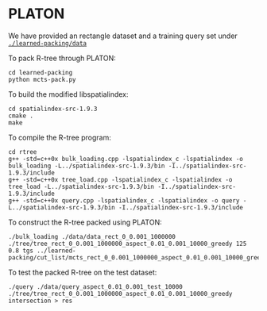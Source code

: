 # PLATON

We have provided an rectangle dataset and a training query set under [`./learned-packing/data`](./learned-packing/data)

To pack R-tree through PLATON:
```
cd learned-packing
python mcts-pack.py
```

To build the modified libspatialindex:
```
cd spatialindex-src-1.9.3
cmake .
make
```

To compile the R-tree program: 
```
cd rtree
g++ -std=c++0x bulk_loading.cpp -lspatialindex_c -lspatialindex -o bulk_loading -L../spatialindex-src-1.9.3/bin -I../spatialindex-src-1.9.3/include
g++ -std=c++0x tree_load.cpp -lspatialindex_c -lspatialindex -o tree_load -L../spatialindex-src-1.9.3/bin -I../spatialindex-src-1.9.3/include
g++ -std=c++0x query.cpp -lspatialindex_c -lspatialindex -o query -L../spatialindex-src-1.9.3/bin -I../spatialindex-src-1.9.3/include
```

To construct the R-tree packed using PLATON:
```
./bulk_loading ./data/data_rect_0_0.001_1000000 ./tree/tree_rect_0_0.001_1000000_aspect_0.01_0.001_10000_greedy 125 0.8 tgs ../learned-packing/cut_list/mcts_rect_0_0.001_1000000_aspect_0.01_0.001_10000_greedy
```

To test the packed R-tree on the test dataset:
```
./query ./data/query_aspect_0.01_0.001_test_10000 ./tree/tree_rect_0_0.001_1000000_aspect_0.01_0.001_10000_greedy intersection > res
```

